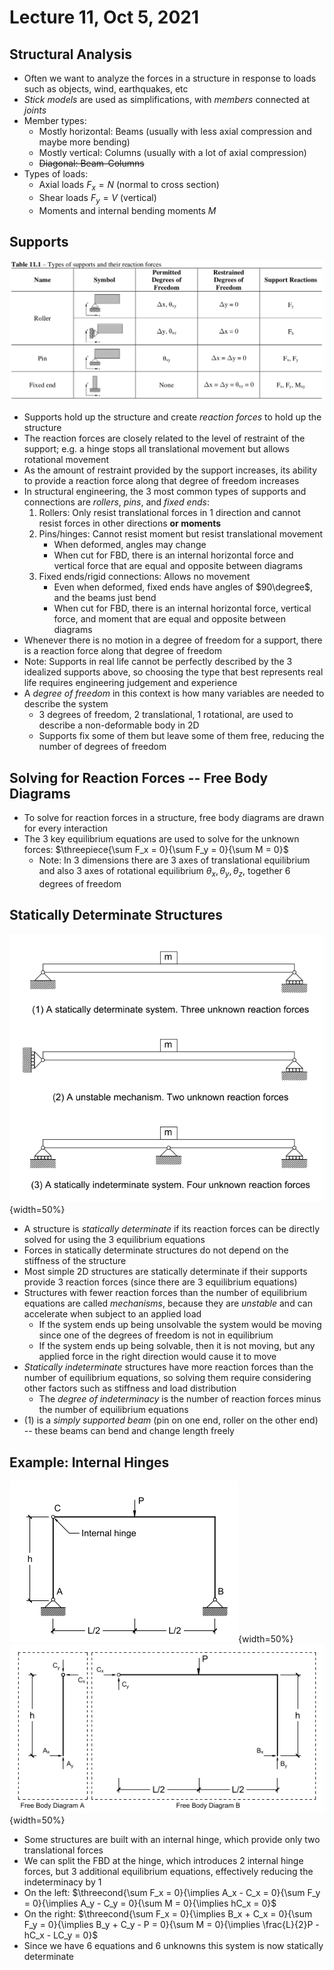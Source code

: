 # Lecture 11, Oct 5, 2021

## Structural Analysis

* Often we want to analyze the forces in a structure in response to loads such as objects, wind, earthquakes, etc
* *Stick models* are used as simplifications, with *members* connected at *joints*
* Member types:
	* Mostly horizontal: Beams (usually with less axial compression and maybe more bending)
	* Mostly vertical: Columns (usually with a lot of axial compression)
	* ~~Diagonal: Beam-Columns~~
* Types of loads:
	* Axial loads $F_x = N$ (normal to cross section)
	* Shear loads $F_y = V$ (vertical)
	* Moments and internal bending moments $M$

## Supports

![Types of supports](imgs/support_types.png)

* Supports hold up the structure and create *reaction forces* to hold up the structure
* The reaction forces are closely related to the level of restraint of the support; e.g. a hinge stops all translational movement but allows rotational movement
* As the amount of restraint provided by the support increases, its ability to provide a reaction force along that degree of freedom increases
* In structural engineering, the 3 most common types of supports and connections are *rollers*, *pins*, and *fixed ends*:
	1. Rollers: Only resist translational forces in 1 direction and cannot resist forces in other directions **or moments**
	2. Pins/hinges: Cannot resist moment but resist translational movement
		* When deformed, angles may change
		* When cut for FBD, there is an internal horizontal force and vertical force that are equal and opposite between diagrams
	3. Fixed ends/rigid connections: Allows no movement
		* Even when deformed, fixed ends have angles of $90\degree$, and the beams just bend
		* When cut for FBD, there is an internal horizontal force, vertical force, and moment that are equal and opposite between diagrams
* Whenever there is no motion in a degree of freedom for a support, there is a reaction force along that degree of freedom
* Note: Supports in real life cannot be perfectly described by the 3 idealized supports above, so choosing the type that best represents real life requires engineering judgement and experience
* A *degree of freedom* in this context is how many variables are needed to describe the system
	* 3 degrees of freedom, 2 translational, 1 rotational, are used to describe a non-deformable body in 2D
	* Supports fix some of them but leave some of them free, reducing the number of degrees of freedom

## Solving for Reaction Forces -- Free Body Diagrams

* To solve for reaction forces in a structure, free body diagrams are drawn for every interaction
* The 3 key equilibrium equations are used to solve for the unknown forces: $\threepiece{\sum F_x = 0}{\sum F_y = 0}{\sum M = 0}$
	* Note: In 3 dimensions there are 3 axes of translational equilibrium and also 3 axes of rotational equilibrium $\theta _x, \theta _y, \theta _z$, together 6 degrees of freedom

## Statically Determinate Structures

![Examples of the different types of systems](imgs/statically_determinate.png){width=50%}

* A structure is *statically determinate* if its reaction forces can be directly solved for using the 3 equilibrium equations
* Forces in statically determinate structures do not depend on the stiffness of the structure
* Most simple 2D structures are statically determinate if their supports provide 3 reaction forces (since there are 3 equilibrium equations)
* Structures with fewer reaction forces than the number of equilibrium equations are called *mechanisms*, because they are *unstable* and can accelerate when subject to an applied load
	* If the system ends up being unsolvable the system would be moving since one of the degrees of freedom is not in equilibrium
	* If the system ends up being solvable, then it is not moving, but any applied force in the right direction would cause it to move
* *Statically indeterminate* structures have more reaction forces than the number of equilibrium equations, so solving them require considering other factors such as stiffness and load distribution
	* The *degree of indeterminacy* is the number of reaction forces minus the number of equilibrium equations
* (1) is a *simply supported beam* (pin on one end, roller on the other end) -- these beams can bend and change length freely

## Example: Internal Hinges

![Structure with internal hinge](imgs/internal_hinge.png){width=50%}
![Free body diagram for the structure](imgs/internal_hinge_fbd.png){width=50%}

* Some structures are built with an internal hinge, which provide only two translational forces
* We can split the FBD at the hinge, which introduces 2 internal hinge forces, but 3 additional equilibrium equations, effectively reducing the indeterminacy by 1
* On the left: $\threecond{\sum F_x = 0}{\implies A_x - C_x = 0}{\sum F_y = 0}{\implies A_y - C_y = 0}{\sum M = 0}{\implies hC_x = 0}$
* On the right: $\threecond{\sum F_x = 0}{\implies B_x + C_x = 0}{\sum F_y = 0}{\implies B_y + C_y - P = 0}{\sum M = 0}{\implies \frac{L}{2}P - hC_x - LC_y = 0}$
* Since we have 6 equations and 6 unknowns this system is now statically determinate


